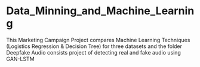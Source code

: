 # Data_Minning_and_Machine_Learning
This Marketing Campaign Project compares Machine Learning Techniques (Logistics Regression &amp; Decision Tree) for three datasets and the folder Deepfake Audio consists project of detecting real and fake audio using GAN-LSTM
